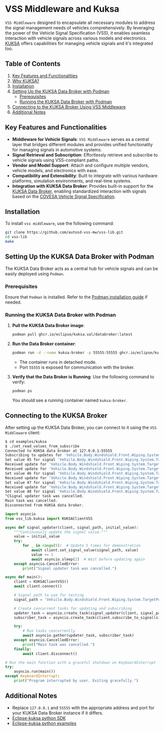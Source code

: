 # VSS Middleware and Kuksa

`VSS Middleware` designed to encapsulate all necessary modules to address the signal management needs of vehicles comprehensively. By leveraging the power of the Vehicle Signal Specification (VSS), it enables seamless interaction with vehicle signals across various models and electronics. [KUKSA](https://github.com/eclipse-kuksa) offers capabilities for managing vehicle signals and it's integrated too.

## Table of Contents

1. [Key Features and Functionalities](#key-features-and-functionalities)
2. [Why KUKSA?](#why-kuksa)
3. [Installation](#installation)
4. [Setting Up the KUKSA Data Broker with Podman](#setting-up-the-kuksa-data-broker-with-podman)
   - [Prerequisites](#prerequisites)
   - [Running the KUKSA Data Broker with Podman](#running-the-kuksa-data-broker-with-podman)
5. [Connecting to the KUKSA Broker Using VSS Middleware](#connecting-to-the-kuksa-broker)
6. [Additional Notes](#additional-notes)

## Key Features and Functionalities

- **Middleware for Vehicle Signals**: `VSS Middleware` serves as a central layer that bridges different modules and provides unified functionality for managing signals in automotive systems.
- **Signal Retrieval and Subscription**: Effortlessly retrieve and subscribe to vehicle signals using VSS-compliant paths.
- **Vendor and Model Support**: Attach and configure multiple vendors, vehicle models, and electronics with ease.
- **Compatibility and Extensibility**: Built to integrate with various hardware platforms, simulation environments, and real-time systems.
- **Integration with KUKSA Data Broker**: Provides built-in support for the [KUKSA Data Broker](https://github.com/eclipse/kuksa.val), enabling standardized interaction with signals based on the [COVESA Vehicle Signal Specification](https://www.covesa.global/vss).

## Installation

To install `vss middleware`, use the following command:

```bash
git clone https://github.com/autosd-vss-mw/vss-lib.git
cd vss-lib
make
```

## Setting Up the KUKSA Data Broker with Podman

The KUKSA Data Broker acts as a central hub for vehicle signals and can be easily deployed using `Podman`.

### Prerequisites

Ensure that `Podman` is installed. Refer to the [Podman installation guide](https://podman.io/getting-started/installation) if needed.

### Running the KUKSA Data Broker with Podman

1. **Pull the KUKSA Data Broker image**:
   ```bash
   podman pull ghcr.io/eclipse/kuksa.val/databroker:latest
   ```

2. **Run the Data Broker container**:
   ```bash
   podman run -d --name kuksa-broker -p 55555:55555 ghcr.io/eclipse/kuksa.val/databroker:latest
   ```
   - The container runs in detached mode.
   - Port `55555` is exposed for communication with the broker.

3. **Verify that the Data Broker is Running**:
   Use the following command to verify:
   ```bash
   podman ps
   ```
   You should see a running container named `kuksa-broker`.

## Connecting to the KUKSA Broker

After setting up the KUKSA Data Broker, you can connect to it using the `VSS Middleware` client:

```bash
$ cd examples/kuksa
$ ./set_read_values_from_subscribe
Connected to KUKSA data broker at 127.0.0.1:55555
Subscribing to updates for 'Vehicle.Body.Windshield.Front.Wiping.System.TargetPosition'...
Set value 45 for signal 'Vehicle.Body.Windshield.Front.Wiping.System.TargetPosition'
Received update for 'Vehicle.Body.Windshield.Front.Wiping.System.TargetPosition': 45.0
Received update for 'Vehicle.Body.Windshield.Front.Wiping.System.TargetPosition': 46.0
Set value 46 for signal 'Vehicle.Body.Windshield.Front.Wiping.System.TargetPosition'
Received update for 'Vehicle.Body.Windshield.Front.Wiping.System.TargetPosition': 47.0
Set value 47 for signal 'Vehicle.Body.Windshield.Front.Wiping.System.TargetPosition'
Received update for 'Vehicle.Body.Windshield.Front.Wiping.System.TargetPosition': 48.0
Set value 48 for signal 'Vehicle.Body.Windshield.Front.Wiping.System.TargetPosition'
^CSignal updater task was cancelled.
Main task was cancelled.
Disconnected from KUKSA data broker.
```

```python
import asyncio
from vss_lib.kuksa import KUKSAClientVSS

async def signal_updater(client, signal_path, initial_value):
    """Continuously update the signal value."""
    value = initial_value
    try:
        for _ in range(5):  # Update 5 times for demonstration
            await client.set_signal_value(signal_path, value)
            value += 1
            await asyncio.sleep(2)  # Wait before updating again
    except asyncio.CancelledError:
        print("Signal updater task was cancelled.")

async def main():
    client = KUKSAClientVSS()
    await client.connect()

    # Signal path to use for testing
    signal_path = 'Vehicle.Body.Windshield.Front.Wiping.System.TargetPosition'

    # Create concurrent tasks for updating and subscribing
    updater_task = asyncio.create_task(signal_updater(client, signal_path, 45))
    subscriber_task = asyncio.create_task(client.subscribe_to_signal(signal_path))

    try:
        # Run tasks concurrently
        await asyncio.gather(updater_task, subscriber_task)
    except asyncio.CancelledError:
        print("Main task was cancelled.")
    finally:
        await client.disconnect()

# Run the main function with a graceful shutdown on KeyboardInterrupt
try:
    asyncio.run(main())
except KeyboardInterrupt:
    print("Program interrupted by user. Exiting gracefully.")
```

## Additional Notes

- Replace `127.0.0.1` and `55555` with the appropriate address and port for your KUKSA Data Broker instance if it differs.
- [Eclipse-kuksa python SDK](https://github.com/eclipse-kuksa/kuksa-python-sdk)
- [Eclipse-kuksa python examples](https://github.com/eclipse-kuksa/kuksa-python-sdk/tree/main/docs/examples)
